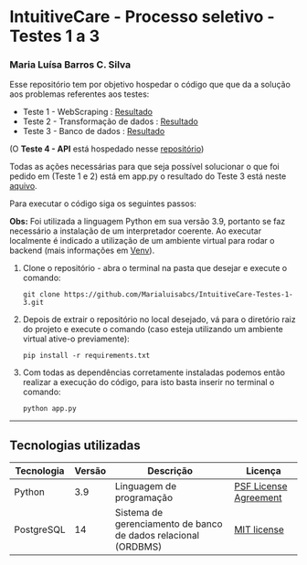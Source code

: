 
# IntuitiveCare - Processo seletivo - Testes 1 a 3

### Maria Luísa Barros C. Silva

Esse repositório tem por objetivo hospedar o código que que da a solução aos 
problemas referentes aos testes:
- Teste 1 - WebScraping : [Resultado](https://github.com/Marialuisabcs/IntuitiveCare-Testes-1-3/blob/main/anexos.zip)
- Teste 2 - Transformação de dados : [Resultado](https://github.com/Marialuisabcs/IntuitiveCare-Testes-1-3/blob/main/Teste_MariaLuisaBCSilva.zip)
- Teste 3 - Banco de dados : [Resultado](https://github.com/Marialuisabcs/IntuitiveCare-Testes-1-3/blob/main/Teste3_Banco_MariaLuisaBCSilva.sql)

(O **Teste 4 - API** está hospedado nesse [repositório](https://github.com/Marialuisabcs/IntuitiveCare-Teste-4.git))

Todas as ações necessárias para que seja possível solucionar o que foi pedido em (Teste 1 e 2)
está em app.py o resultado do Teste 3 está neste [aquivo](https://github.com/Marialuisabcs/IntuitiveCare-Testes-1-3/blob/main/Teste3_Banco_%7BMariaLuisaBCSilva%7D.sql).

Para executar o código siga os seguintes passos:

**Obs:** Foi utilizada a linguagem Python em sua versão 3.9, portanto se faz
necessário a instalação de um interpretador coerente. Ao executar localmente é indicado a utilização de um ambiente virtual para rodar o backend (mais informações em [Venv](https://docs.python.org/3/library/venv.html#:~:text=A%20virtual%20environment%20is%20a,part%20of%20your%20operating%20system.)).

1. Clone o repositório - abra o terminal na pasta que desejar e execute o comando:
   ```
   git clone https://github.com/Marialuisabcs/IntuitiveCare-Testes-1-3.git
   ```
2. Depois de extrair o repositório no local desejado, vá para o diretório
raiz do projeto e execute o comando (caso esteja utilizando um ambiente virtual ative-o previamente):
   ```
   pip install -r requirements.txt
   ```
3. Com todas as dependências corretamente instaladas podemos então realizar
a execução do código, para isto basta inserir no terminal o comando:
   ```
   python app.py
   ```

---
## Tecnologias utilizadas

| Tecnologia | Versão | Descrição | Licença
| --- | --- | --- | --- |
| Python | 3.9 | Linguagem de programação |[PSF License Agreement](https://docs.python.org/3/license.html#psf-license)
| PostgreSQL|14|Sistema de gerenciamento de banco de dados relacional (ORDBMS)|[MIT license](https://www.postgresql.org/about/licence/)